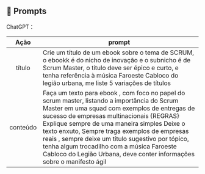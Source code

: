 ## 🧠 Prompts


ChatGPT：

|   Ação   | prompt                                                                                                                                                                                                                                                                         |
| :------: | ------------------------------------------------------------------------------------------------------------------------------------------------------------------------------------------------------------------------------------------------------------------------------ |
|  título  | Crie um título de um ebook sobre o tema de SCRUM, o ebookk é do nicho de inovação e o subnicho é de Scrum Master, o título deve ser épico e curto, e tenha referência à música Faroeste Cabloco do legião urbana, me liste 5 variações de títulos                                                        |
| conteúdo | Faça um texto para ebook , com foco no papel do scrum master, listando a importância do Scrum Master em uma squad com exemplos de entregas de sucesso de empresas multinacionais  {REGRAS} Explique sempre de uma maneira simples Deixe o texto enxuto, Sempre traga exemplos de empresas reais , sempre deixe um título sugestivo por tópico, tenha algum trocadilho com a música Faroeste Cabloco do Legião Urbana, deve conter informações sobre o manifesto ágil |

